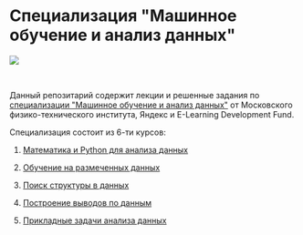 # Специализация "Машинное обучение и анализ данных"
<p>
  <a href="https://www.coursera.org/specializations/machine-learning-data-analysis">
    <img src="https://d3njjcbhbojbot.cloudfront.net/api/utilities/v1/imageproxy/https://d15cw65ipctsrr.cloudfront.net/db/abe010b0bd11e5bda4c35792983a0c/2-05.jpg?auto=format%2Ccompress&dpr=1">
  </a>
</p>
<br>

Данный репозитарий содержит лекции и решенные задания по [cпециализации "Машинное обучение и анализ данных"](https://www.coursera.org/specializations/machine-learning-data-analysis)
от Московского физико-технического института, Яндекс и E-Learning Development Fund.

Специализация состоит из 6-ти курсов:

1. [Математика и Python для анализа данных](https://github.com/alexeykorevin/CourseraML/tree/master/course_01_mathematics_and_python)

2. [Обучение на размеченных данных](https://github.com/alexeykorevin/CourseraML/tree/master/course_02_supervised_learning)

3. [Поиск структуры в данных](https://github.com/alexeykorevin/CourseraML/tree/master/course_03_unsupervised_learning)

4. [Построение выводов по данным](https://github.com/alexeykorevin/CourseraML/tree/master/course_04_stats_for_data_analysis)

5. [Прикладные задачи анализа данных](https://github.com/alexeykorevin/CourseraML/tree/master/course_05_data_analysis_applications)
